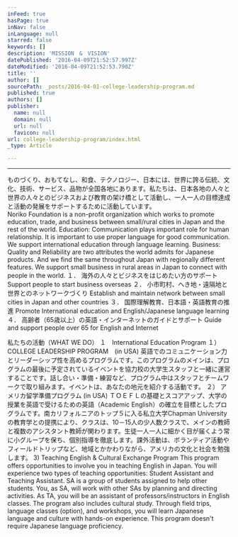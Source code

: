 ```yaml
---
inFeed: true
hasPage: true
inNav: false
inLanguage: null
starred: false
keywords: []
description: 'MISSION　&　VISION'
datePublished: '2016-04-09T21:52:57.997Z'
dateModified: '2016-04-09T21:52:53.790Z'
title: ''
author: []
sourcePath: _posts/2016-04-01-college-leadership-program.md
published: true
authors: []
publisher:
  name: null
  domain: null
  url: null
  favicon: null
url: college-leadership-program/index.html
_type: Article

---
```

****

ものづくり、おもてなし、和食、テクノロジー、日本には、世界に誇る伝統、文化、技術、サービス、品物が全国各地にあります。私たちは、日本各地の人々と世界の人々とのビジネスおよび教育の架け橋として活動し、一人一人の目標達成と活動の発展をサポートするために活動しています。   
Noriko Foundation is a non-profit organization which works to promote education, trade, and business between small/rural cities in Japan and the rest of the world. 
Education: Communication plays important role for human relationship. It is important to use proper language for good communication. We support international education through language learning. 
Business: Quality and Reliability are two attributes the world admits for Japanese products. And we find the same throughout Japan with regionally different features. We support small business in rural areas in Japan to connect with people in the world.
１． 海外の人々とビジネスをはじめたい方のサポート
Support people to start business overseas 
２． 小市町村、へき地・遠隔地と世界とのネットワークづくり
Establish and maintain network between small cities in Japan and other countries
３． 国際理解教育、日本語・英語教育の推進
Promote International education and English/Japanese language learning
４． 高齢者（65歳以上）の英語・インターネットのガイドとサポート
Guide and support people over 65 for English and Internet 

私たちの活動（WHAT WE DO）
１　International Education Program 
１） COLLEGE LEADERSHIP PROGRAM　(in USA)
英語でのコミュニケーション力とリーダーシップ性を高めるプログラムです。このプログラムのメインは、プログラムの最後に予定されているイベントを協力校の大学生スタッフと一緒に運営することです。話し合い・準備・練習など、プログラム中はスタッフとチームワークで取り組みます。イベントは、あなたの地元を紹介する活動です。
２） アメリカ留学準備プログラム (in USA)
ＴＯＥＦＬの基礎とスコアアップ、大学の授業を英語で受けるための英語（Academic English）の確立を目標としたプログラムです。南カリフォルニアのトップ５に入る私立大学Chapman Universityの教育学との提携により、クラスは、10－15人の少人数クラスで、メインの教師と複数のアシスタント教師が関わります。生徒一人一人に細かく目が届くよう常に小グループを保ち、個別指導を徹底します。課外活動は、ボランティア活動やフィールドトリップなど、地域とかかわりながら、アメリカの文化と社会を勉強します。
3) Teaching English & Cultural Exchange Program
This program offers opportunities to involve you in teaching English in Japan. You will experience two types of teaching opportunities: Student Assistant and Teaching Assistant. SA is a group of students assigned to help other students. You, as SA, will work with other SAs by planning and directing activities. As TA, you will be an assistant of professors/instructors in English classes. The program also includes cultural study. Through field trips, language classes (option), and workshops, you will learn Japanese language and culture with hands-on experience. This program doesn't require Japanese language proficiency.